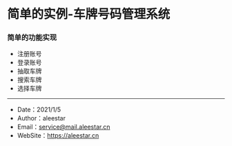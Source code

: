 # 简单的实例-车牌号码管理系统

### 简单的功能实现

- 注册账号
- 登录账号
- 抽取车牌
- 搜索车牌
- 选择车牌

---

- Date：2021/1/5
- Author：aleestar
- Email：service@mail.aleestar.cn
- WebSite：https://aleestar.cn
